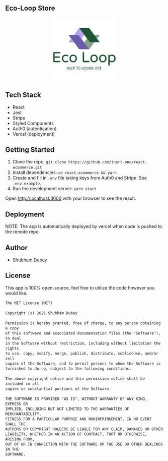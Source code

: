 ## Eco-Loop Store

<p align="center">
  <img src="./src/assets/logo.svg" width="200" title="Eco-loop">
</p>

## Tech Stack

- React
- Jest
- Stripe
- Styled Components
- Auth0 (autentication)
- Vercel (deployment)

## Getting Started

1. Clone the repo: `git clone https://github.com/inert-one/react-ecommerce.git`
2. Install dependencies: `cd react-ecommerce && yarn`
3. Create and fill in `.env` file taking keys from Auth0 and Stripe. See `.env.example`. 
4. Run the development server: `yarn start`

Open [http://localhost:3000](http://localhost:3000) with your browser to see the result.

## Deployment

NOTE: The app is automatically deployed by vercel when code is pushed to the remote repo.

## Author 

- [Shubham Dubey](https://www.shubhamdubey.tech/)

## License

This app is 100% open-source, feel free to utilize the code however you would like.

```
The MIT License (MIT)

Copyright (c) 2021 Shubham Dubey

Permission is hereby granted, free of charge, to any person obtaining a copy
of this software and associated documentation files (the "Software"), to deal
in the Software without restriction, including without limitation the rights
to use, copy, modify, merge, publish, distribute, sublicense, and/or sell
copies of the Software, and to permit persons to whom the Software is
furnished to do so, subject to the following conditions:

The above copyright notice and this permission notice shall be included in all
copies or substantial portions of the Software.

THE SOFTWARE IS PROVIDED "AS IS", WITHOUT WARRANTY OF ANY KIND, EXPRESS OR
IMPLIED, INCLUDING BUT NOT LIMITED TO THE WARRANTIES OF MERCHANTABILITY,
FITNESS FOR A PARTICULAR PURPOSE AND NONINFRINGEMENT. IN NO EVENT SHALL THE
AUTHORS OR COPYRIGHT HOLDERS BE LIABLE FOR ANY CLAIM, DAMAGES OR OTHER
LIABILITY, WHETHER IN AN ACTION OF CONTRACT, TORT OR OTHERWISE, ARISING FROM,
OUT OF OR IN CONNECTION WITH THE SOFTWARE OR THE USE OR OTHER DEALINGS IN THE
SOFTWARE.
```
